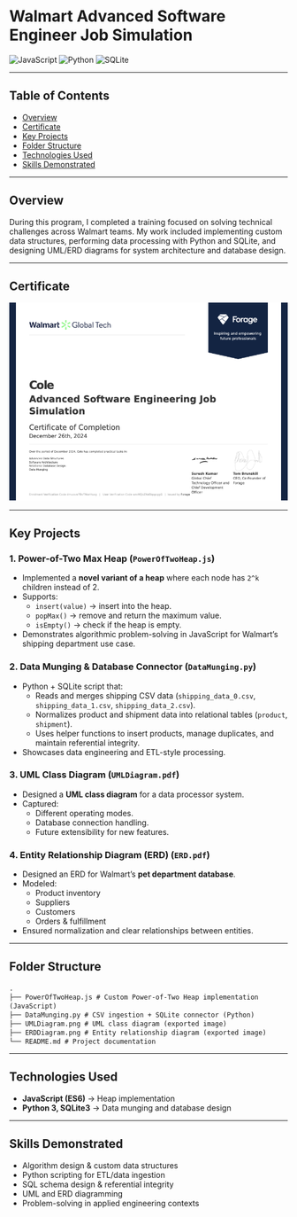# Walmart Advanced Software Engineer Job Simulation
![JavaScript](https://img.shields.io/badge/JavaScript-yellow)
![Python](https://img.shields.io/badge/Python-blue)
![SQLite](https://img.shields.io/badge/SQLite-skyblue)

---

## Table of Contents

- [Overview](#Overview)
- [Certificate](#Certificate)
- [Key Projects](#Key-Projects)
- [Folder Structure](#Folder-Structure)
- [Technologies Used](#Technologies-Used)
- [Skills Demonstrated](#Skills-Demonstrated)

---

## Overview
During this program, I completed a training focused on solving technical challenges across Walmart teams. My work included implementing custom data structures, performing data processing with Python and SQLite, and designing UML/ERD diagrams for system architecture and database design.

---

## Certificate

![Walmart Advanced Software Engineering Certificate](Walmart_SWE_Certificate.png)

---

## Key Projects

### 1. Power-of-Two Max Heap (`PowerOfTwoHeap.js`)
- Implemented a **novel variant of a heap** where each node has `2^k` children instead of 2.
- Supports:
  - `insert(value)` → insert into the heap.
  - `popMax()` → remove and return the maximum value.
  - `isEmpty()` → check if the heap is empty.
- Demonstrates algorithmic problem-solving in JavaScript for Walmart’s shipping department use case.

### 2. Data Munging & Database Connector (`DataMunging.py`)
- Python + SQLite script that:
  - Reads and merges shipping CSV data (`shipping_data_0.csv`, `shipping_data_1.csv`, `shipping_data_2.csv`).
  - Normalizes product and shipment data into relational tables (`product`, `shipment`).
  - Uses helper functions to insert products, manage duplicates, and maintain referential integrity.
- Showcases data engineering and ETL-style processing.

### 3. UML Class Diagram (`UMLDiagram.pdf`)
- Designed a **UML class diagram** for a data processor system.
- Captured:
  - Different operating modes.
  - Database connection handling.
  - Future extensibility for new features.

### 4. Entity Relationship Diagram (ERD) (`ERD.pdf`)
- Designed an ERD for Walmart’s **pet department database**.
- Modeled:
  - Product inventory
  - Suppliers
  - Customers
  - Orders & fulfillment
- Ensured normalization and clear relationships between entities.

---

## Folder Structure
```plaintext
.
├── PowerOfTwoHeap.js # Custom Power-of-Two Heap implementation (JavaScript)
├── DataMunging.py # CSV ingestion + SQLite connector (Python)
├── UMLDiagram.png # UML class diagram (exported image)
├── ERDDiagram.png # Entity relationship diagram (exported image)
└── README.md # Project documentation
```
---

## Technologies Used
- **JavaScript (ES6)** → Heap implementation
- **Python 3, SQLite3** → Data munging and database design

---

## Skills Demonstrated
- Algorithm design & custom data structures
- Python scripting for ETL/data ingestion
- SQL schema design & referential integrity
- UML and ERD diagramming
- Problem-solving in applied engineering contexts
